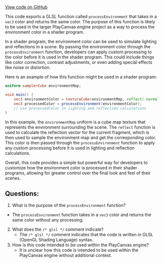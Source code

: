 [View code on GitHub](https://github.com/playcanvas/engine/src/scene/shader-lib/chunks/common/frag/envConst.js)

This code exports a GLSL function called `processEnvironment` that takes in a `vec3` color and returns the same color. The purpose of this function is likely to be used in the larger PlayCanvas engine project as a way to process the environment color in a shader program.

In a shader program, the environment color can be used to simulate lighting and reflections in a scene. By passing the environment color through the `processEnvironment` function, developers can apply custom processing to the color before it is used in the shader program. This could include things like color correction, contrast adjustments, or even adding special effects like noise or distortion.

Here is an example of how this function might be used in a shader program:

```glsl
uniform samplerCube environmentMap;

void main() {
    vec3 environmentColor = textureCube(environmentMap, reflect(-normalize(vWorldPosition), vWorldNormal)).rgb;
    vec3 processedColor = processEnvironment(environmentColor);
    // use processedColor in lighting and reflection calculations
}
```

In this example, the `environmentMap` uniform is a cube map texture that represents the environment surrounding the scene. The `reflect` function is used to calculate the reflection vector for the current fragment, which is then used to sample the environment map and get the corresponding color. This color is then passed through the `processEnvironment` function to apply any custom processing before it is used in lighting and reflection calculations.

Overall, this code provides a simple but powerful way for developers to customize how the environment color is processed in their shader programs, allowing for greater control over the final look and feel of their scenes.
## Questions: 
 1. What is the purpose of the `processEnvironment` function?
   - The `processEnvironment` function takes in a `vec3` color and returns the same color without any processing.
2. What does the `/* glsl */` comment indicate?
   - The `/* glsl */` comment indicates that the code is written in GLSL (OpenGL Shading Language) syntax.
3. How is this code intended to be used within the PlayCanvas engine?
   - It is unclear how this code is intended to be used within the PlayCanvas engine without additional context.